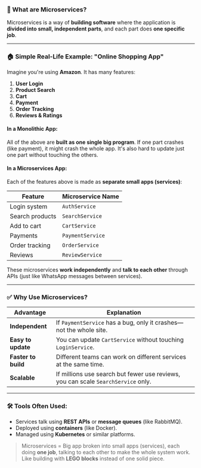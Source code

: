 
### 🎯 What are Microservices?

Microservices is a way of **building software** where the application is **divided into small, independent parts**, and each part does **one specific job**.

---

### 🏠 Simple Real-Life Example: "Online Shopping App"

Imagine you're using **Amazon**. It has many features:

1. **User Login**
2. **Product Search**
3. **Cart**
4. **Payment**
5. **Order Tracking**
6. **Reviews & Ratings**

#### In a **Monolithic App**:

All of the above are **built as one single big program**. If one part crashes (like payment), it might crash the whole app. It's also hard to update just one part without touching the others.

#### In a **Microservices App**:

Each of the features above is made as **separate small apps (services)**:

| Feature         | Microservice Name |
| --------------- | ----------------- |
| Login system    | `AuthService`     |
| Search products | `SearchService`   |
| Add to cart     | `CartService`     |
| Payments        | `PaymentService`  |
| Order tracking  | `OrderService`    |
| Reviews         | `ReviewService`   |

These microservices **work independently** and **talk to each other** through APIs (just like WhatsApp messages between services).

---

### ✅ Why Use Microservices?

| Advantage           | Explanation                                                                       |
| ------------------- | --------------------------------------------------------------------------------- |
| **Independent**     | If `PaymentService` has a bug, only it crashes—not the whole site.                |
| **Easy to update**  | You can update `CartService` without touching `LoginService`.                     |
| **Faster to build** | Different teams can work on different services at the same time.                  |
| **Scalable**        | If millions use search but fewer use reviews, you can scale `SearchService` only. |

---

### 🛠️ Tools Often Used:

* Services talk using **REST APIs** or **message queues** (like RabbitMQ).
* Deployed using **containers** (like Docker).
* Managed using **Kubernetes** or similar platforms.



> Microservices = Big app broken into small apps (services), each doing **one job**, talking to each other to make the whole system work. Like building with **LEGO blocks** instead of one solid piece.

